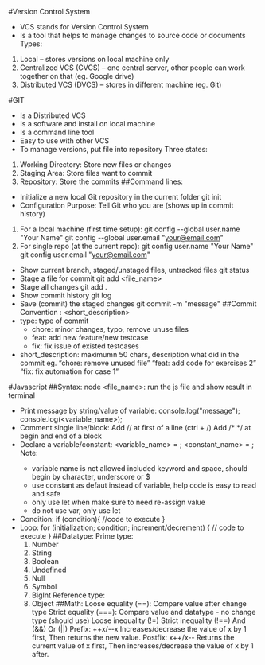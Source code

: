 #Version Control System
- VCS stands for Version Control System
- Is a tool that helps to manage changes to source code or documents
Types:
1. Local – stores versions on local machine only
2. Centralized VCS (CVCS) – one central server, other people can work together on that (eg. Google drive)
3. Distributed VCS (DVCS) – stores in different machine (eg. Git)

#GIT
- Is a Distributed VCS
- Is a software and install on local machine
- Is a command line tool
- Easy to use with other VCS
- To manage versions, put file into repository
Three states:
1. Working Directory:
    Store new files or changes
2. Staging Area:
    Store files want to commit
3. Repository:
    Store the commits
##Command lines:
- Initialize a new local Git repository in the current folder
git init
- Configuration
Purpose: Tell Git who you are (shows up in commit history)
1. For a local machine (first time setup):
git config --global user.name "Your Name"
git config --global user.email "your@email.com"
2. For single repo (at the current repo):
git config user.name "Your Name"
git config user.email "your@email.com"
- Show current branch, staged/unstaged files, untracked files
git status
- Stage a file for commit
git add <file_name>
- Stage all changes
git add .
- Show commit history
git log
- Save (commit) the staged changes
git commit -m "message"
##Commit Convention
<type>: <short_description>
- type: type of commit
    - chore: minor changes, typo, remove unuse files
    - feat: add new feature/new testcase
    - fix: fix issue of existed testcases
- short_description: maximumn 50 chars, description what did in the commit
    eg. “chore: remove unused file”
        “feat: add code for exercises 2”
        “fix: fix automation for case 1”

#Javascript
##Syntax:
node <file_name>: run the js file and show result in terminal
- Print message by string/value of variable:
console.log("message");
console.log(<variable_name>);
- Comment single line/block:
Add // at first of a line (ctrl + /)
Add /* */ at begin and end of a block
- Declare a variable/constant:
<keyword> <variable_name> = <value>;
<const> <constant_name> = <value>;
Note: 
    - variable name is not allowed included keyword and space, should begin by character, underscore or $
    - use constant as defaut instead of variable, help code is easy to read and safe
    - only use let when make sure to need re-assign value
    - do not use var, only use let
- Condition:
if (condition){
    //code to execute
}
- Loop:
for (initialization; condition; increment/decrement) {
    // code to execute
}
##Datatype:
Prime type:
    1. Number
    2. String
    3. Boolean
    4. Undefined
    5. Null
    6. Symbol
    7. BigInt
Reference type:
    1. Object
##Math:
Loose equality (==): Compare value after change type
Strict equality (===): Compare value and datatype - no change type (should use)
Loose inequality (!=)
Strict inequality (!==)
And (&&)
Or (||)
Prefix: ++x/--x
    Increases/decrease the value of x by 1 first,
    Then returns the new value.
Postfix: x++/x--
    Returns the current value of x first,
    Then increases/decrease the value of x by 1 after.


